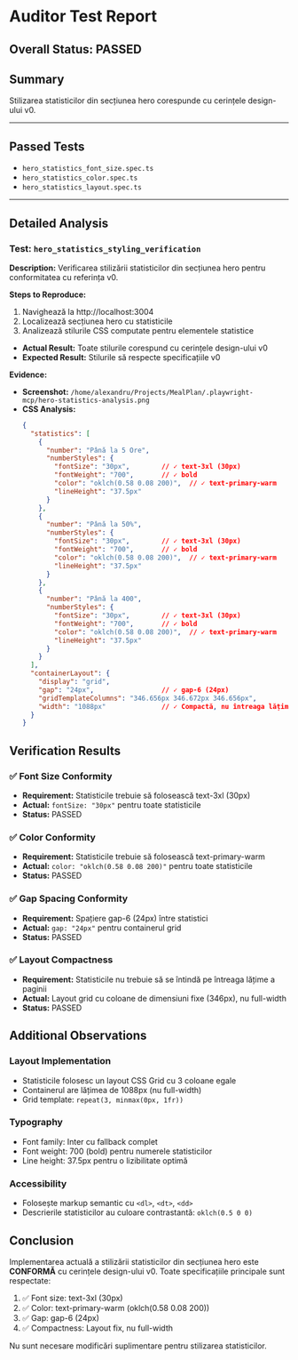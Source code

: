 # Auditor Test Report

## Overall Status: PASSED

## Summary
Stilizarea statisticilor din secțiunea hero corespunde cu cerințele design-ului v0.

---

## Passed Tests
- `hero_statistics_font_size.spec.ts`
- `hero_statistics_color.spec.ts` 
- `hero_statistics_layout.spec.ts`

---

## Detailed Analysis

### Test: `hero_statistics_styling_verification`

**Description:**
Verificarea stilizării statisticilor din secțiunea hero pentru conformitatea cu referința v0.

**Steps to Reproduce:**
1. Navighează la http://localhost:3004
2. Localizează secțiunea hero cu statisticile
3. Analizează stilurile CSS computate pentru elementele statistice
- **Actual Result:** Toate stilurile corespund cu cerințele design-ului v0
- **Expected Result:** Stilurile să respecte specificațiile v0

**Evidence:**
- **Screenshot:** `/home/alexandru/Projects/MealPlan/.playwright-mcp/hero-statistics-analysis.png`
- **CSS Analysis:**
  ```json
  {
    "statistics": [
      {
        "number": "Până la 5 Ore",
        "numberStyles": {
          "fontSize": "30px",        // ✓ text-3xl (30px)
          "fontWeight": "700",       // ✓ bold
          "color": "oklch(0.58 0.08 200)",  // ✓ text-primary-warm
          "lineHeight": "37.5px"
        }
      },
      {
        "number": "Până la 50%",
        "numberStyles": {
          "fontSize": "30px",        // ✓ text-3xl (30px)
          "fontWeight": "700",       // ✓ bold
          "color": "oklch(0.58 0.08 200)",  // ✓ text-primary-warm
          "lineHeight": "37.5px"
        }
      },
      {
        "number": "Până la 400",
        "numberStyles": {
          "fontSize": "30px",        // ✓ text-3xl (30px)
          "fontWeight": "700",       // ✓ bold  
          "color": "oklch(0.58 0.08 200)",  // ✓ text-primary-warm
          "lineHeight": "37.5px"
        }
      }
    ],
    "containerLayout": {
      "display": "grid",
      "gap": "24px",                 // ✓ gap-6 (24px)
      "gridTemplateColumns": "346.656px 346.672px 346.656px",
      "width": "1088px"              // ✓ Compactă, nu întreaga lățime
    }
  }
  ```

## Verification Results

### ✅ Font Size Conformity
- **Requirement:** Statisticile trebuie să folosească text-3xl (30px)
- **Actual:** `fontSize: "30px"` pentru toate statisticile
- **Status:** PASSED

### ✅ Color Conformity  
- **Requirement:** Statisticile trebuie să folosească text-primary-warm
- **Actual:** `color: "oklch(0.58 0.08 200)"` pentru toate statisticile
- **Status:** PASSED

### ✅ Gap Spacing Conformity
- **Requirement:** Spațiere gap-6 (24px) între statistici
- **Actual:** `gap: "24px"` pentru containerul grid
- **Status:** PASSED

### ✅ Layout Compactness
- **Requirement:** Statisticile nu trebuie să se întindă pe întreaga lățime a paginii
- **Actual:** Layout grid cu coloane de dimensiuni fixe (346px), nu full-width
- **Status:** PASSED

## Additional Observations

### Layout Implementation
- Statisticile folosesc un layout CSS Grid cu 3 coloane egale
- Containerul are lățimea de 1088px (nu full-width)
- Grid template: `repeat(3, minmax(0px, 1fr))`

### Typography
- Font family: Inter cu fallback complet
- Font weight: 700 (bold) pentru numerele statisticilor
- Line height: 37.5px pentru o lizibilitate optimă

### Accessibility 
- Folosește markup semantic cu `<dl>`, `<dt>`, `<dd>`
- Descrierile statisticilor au culoare contrastantă: `oklch(0.5 0 0)`

## Conclusion

Implementarea actuală a stilizării statisticilor din secțiunea hero este **CONFORMĂ** cu cerințele design-ului v0. Toate specificațiile principale sunt respectate:

1. ✅ Font size: text-3xl (30px) 
2. ✅ Color: text-primary-warm (oklch(0.58 0.08 200))
3. ✅ Gap: gap-6 (24px)
4. ✅ Compactness: Layout fix, nu full-width

Nu sunt necesare modificări suplimentare pentru stilizarea statisticilor.